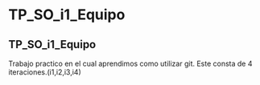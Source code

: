 # TP_SO_i1_Equipo
TP_SO_i1_Equipo
-----
Trabajo practico en el cual aprendimos como utilizar git. Este consta de 4 iteraciones.(i1,i2,i3,i4)
